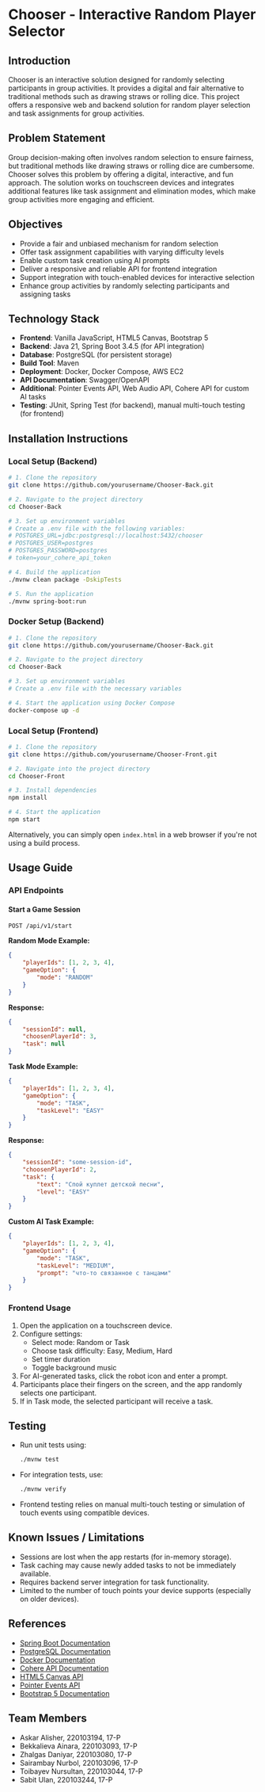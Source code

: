 
# Chooser - Interactive Random Player Selector

## Introduction
Chooser is an interactive solution designed for randomly selecting participants in group activities. It provides a digital and fair alternative to traditional methods such as drawing straws or rolling dice. This project offers a responsive web and backend solution for random player selection and task assignments for group activities.

## Problem Statement
Group decision-making often involves random selection to ensure fairness, but traditional methods like drawing straws or rolling dice are cumbersome. Chooser solves this problem by offering a digital, interactive, and fun approach. The solution works on touchscreen devices and integrates additional features like task assignment and elimination modes, which make group activities more engaging and efficient.

## Objectives
- Provide a fair and unbiased mechanism for random selection
- Offer task assignment capabilities with varying difficulty levels
- Enable custom task creation using AI prompts
- Deliver a responsive and reliable API for frontend integration
- Support integration with touch-enabled devices for interactive selection
- Enhance group activities by randomly selecting participants and assigning tasks

## Technology Stack
- **Frontend**: Vanilla JavaScript, HTML5 Canvas, Bootstrap 5
- **Backend**: Java 21, Spring Boot 3.4.5 (for API integration)
- **Database**: PostgreSQL (for persistent storage)
- **Build Tool**: Maven
- **Deployment**: Docker, Docker Compose, AWS EC2
- **API Documentation**: Swagger/OpenAPI
- **Additional**: Pointer Events API, Web Audio API, Cohere API for custom AI tasks
- **Testing**: JUnit, Spring Test (for backend), manual multi-touch testing (for frontend)

## Installation Instructions

### Local Setup (Backend)
```bash
# 1. Clone the repository
git clone https://github.com/yourusername/Chooser-Back.git

# 2. Navigate to the project directory
cd Chooser-Back

# 3. Set up environment variables
# Create a .env file with the following variables:
# POSTGRES_URL=jdbc:postgresql://localhost:5432/chooser
# POSTGRES_USER=postgres
# POSTGRES_PASSWORD=postgres
# token=your_cohere_api_token

# 4. Build the application
./mvnw clean package -DskipTests

# 5. Run the application
./mvnw spring-boot:run
```

### Docker Setup (Backend)
```bash
# 1. Clone the repository
git clone https://github.com/yourusername/Chooser-Back.git

# 2. Navigate to the project directory
cd Chooser-Back

# 3. Set up environment variables
# Create a .env file with the necessary variables

# 4. Start the application using Docker Compose
docker-compose up -d
```

### Local Setup (Frontend)
```bash
# 1. Clone the repository
git clone https://github.com/yourusername/Chooser-Front.git

# 2. Navigate into the project directory
cd Chooser-Front

# 3. Install dependencies
npm install

# 4. Start the application
npm start
```

Alternatively, you can simply open `index.html` in a web browser if you're not using a build process.

## Usage Guide
### API Endpoints

#### Start a Game Session
```
POST /api/v1/start
```

**Random Mode Example:**
```json
{
    "playerIds": [1, 2, 3, 4],
    "gameOption": {
        "mode": "RANDOM"
    }
}
```

**Response:**
```json
{
    "sessionId": null,
    "choosenPlayerId": 3,
    "task": null
}
```

**Task Mode Example:**
```json
{
    "playerIds": [1, 2, 3, 4],
    "gameOption": {
        "mode": "TASK",
        "taskLevel": "EASY"
    }
}
```

**Response:**
```json
{
    "sessionId": "some-session-id",
    "choosenPlayerId": 2,
    "task": {
        "text": "Спой куплет детской песни",
        "level": "EASY"
    }
}
```

**Custom AI Task Example:**
```json
{
    "playerIds": [1, 2, 3, 4],
    "gameOption": {
        "mode": "TASK",
        "taskLevel": "MEDIUM",
        "prompt": "что-то связанное с танцами"
    }
}
```

### Frontend Usage
1. Open the application on a touchscreen device.
2. Configure settings:
   - Select mode: Random or Task
   - Choose task difficulty: Easy, Medium, Hard
   - Set timer duration
   - Toggle background music
3. For AI-generated tasks, click the robot icon and enter a prompt.
4. Participants place their fingers on the screen, and the app randomly selects one participant.
5. If in Task mode, the selected participant will receive a task.

## Testing
- Run unit tests using:
  ```bash
  ./mvnw test
  ```

- For integration tests, use:
  ```bash
  ./mvnw verify
  ```

- Frontend testing relies on manual multi-touch testing or simulation of touch events using compatible devices.

## Known Issues / Limitations
- Sessions are lost when the app restarts (for in-memory storage).
- Task caching may cause newly added tasks to not be immediately available.
- Requires backend server integration for task functionality.
- Limited to the number of touch points your device supports (especially on older devices).

## References
- [Spring Boot Documentation](https://docs.spring.io/spring-boot/docs/current/reference/html/)
- [PostgreSQL Documentation](https://www.postgresql.org/docs/)
- [Docker Documentation](https://docs.docker.com/)
- [Cohere API Documentation](https://docs.cohere.com/)
- [HTML5 Canvas API](https://developer.mozilla.org/en-US/docs/Web/API/Canvas_API)
- [Pointer Events API](https://developer.mozilla.org/en-US/docs/Web/API/Pointer_events)
- [Bootstrap 5 Documentation](https://getbootstrap.com/docs/5.3/getting-started/introduction/)

## Team Members
- Askar Alisher, 220103194, 17-P
- Bekkalieva Ainara, 220103093, 17-P
- Zhalgas Daniyar, 220103080, 17-P
- Sairambay Nurbol, 220103096, 17-P
- Toibayev Nursultan, 220103044, 17-P
- Sabit Ulan, 220103244, 17-P
